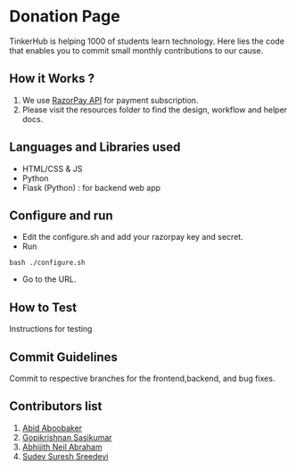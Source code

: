 # Donation Page
TinkerHub is helping 1000 of students learn technology. Here lies the code that enables you to commit small monthly contributions to our cause.
## How it Works ?
1. We use [RazorPay API](https://razorpay.com/docs/api/subscriptions/) for payment subscription.
2. Please visit the resources folder to find the design, workflow and helper docs.
## Languages and Libraries used
* HTML/CSS & JS
* Python
* Flask (Python) : for backend web app
## Configure and run
- Edit the configure.sh and add your razorpay key and secret.
- Run 
```
bash ./configure.sh
```
- Go to the URL.
## How to Test 
Instructions for testing  
## Commit Guidelines
Commit to respective branches for the frontend,backend, and bug fixes.
## Contributors list
1. [Abid Aboobaker](https://github.com/ekuttan)
2. [Gopikrishnan Sasikumar](https://github.com/gopikrishnansasikumar)
3. [Abhijith Neil Abraham](https://github.com/abhijithneilabraham)
4. [Sudev Suresh Sreedevi](https://github.com/GameGodS3)

